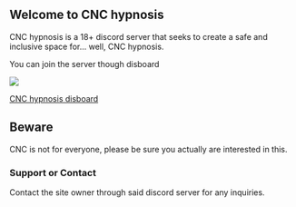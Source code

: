## Welcome to CNC hypnosis

CNC hypnosis is a 18+ discord server that seeks to create a safe and inclusive space for...
well, CNC hypnosis.

You can join the server though disboard

<!---
# <iframe src="https://discord.com/widget?id=997558868202754109&theme=light" width="350" height="500" allowtransparency="true" frameborder="0" sandbox="allow-popups allow-popups-to-escape-sandbox allow-same-origin allow-scripts"></iframe>
-->

<img src="https://discord.com/api/guilds/997558868202754109/widget.png?style=banner4">

[CNC hypnosis disboard](https://disboard.org/server/997558868202754109)

## Beware ##

CNC is not for everyone, please be sure you actually are interested in this.

### Support or Contact

Contact the site owner through said discord server for any inquiries.
